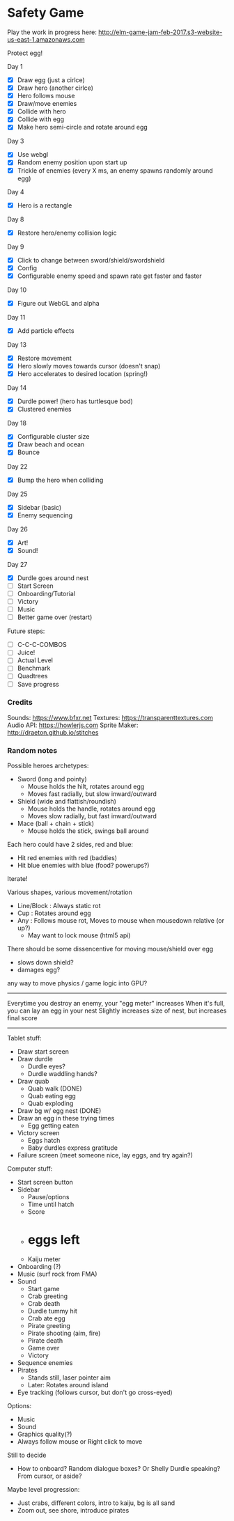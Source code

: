 # Safety Game

Play the work in progress here: http://elm-game-jam-feb-2017.s3-website-us-east-1.amazonaws.com

Protect egg!

Day 1
- [x] Draw egg (just a cirlce)
- [x] Draw hero (another cirlce)
- [x] Hero follows mouse
- [x] Draw/move enemies
- [x] Collide with hero
- [x] Collide with egg
- [x] Make hero semi-circle and rotate around egg

Day 3
- [x] Use webgl
- [x] Random enemy position upon start up
- [x] Trickle of enemies (every X ms, an enemy spawns randomly around egg)

Day 4
- [x] Hero is a rectangle

Day 8
- [x] Restore hero/enemy collision logic

Day 9
- [x] Click to change between sword/shield/swordshield
- [x] Config
- [x] Configurable enemy speed and spawn rate get faster and faster

Day 10
- [x] Figure out WebGL and alpha

Day 11
- [x] Add particle effects

Day 13
- [x] Restore movement
- [x] Hero slowly moves towards cursor (doesn't snap)
- [x] Hero accelerates to desired location (spring!)

Day 14
- [x] Durdle power! (hero has turtlesque bod)
- [x] Clustered enemies

Day 18
- [x] Configurable cluster size
- [x] Draw beach and ocean
- [x] Bounce

Day 22
- [x] Bump the hero when colliding

Day 25
- [x] Sidebar (basic)
- [x] Enemy sequencing

Day 26
- [x] Art!
- [x] Sound!

Day 27
- [x] Durdle goes around nest
- [ ] Start Screen
- [ ] Onboarding/Tutorial
- [ ] Victory
- [ ] Music
- [ ] Better game over (restart)

Future steps:
- [ ] C-C-C-COMBOS
- [ ] Juice!
- [ ] Actual Level
- [ ] Benchmark
- [ ] Quadtrees
- [ ] Save progress

### Credits

Sounds: https://www.bfxr.net
Textures: https://transparenttextures.com
Audio API: https://howlerjs.com
Sprite Maker: http://draeton.github.io/stitches

### Random notes

Possible heroes archetypes:
- Sword (long and pointy)
  - Mouse holds the hilt, rotates around egg
  - Moves fast radially, but slow inward/outward
- Shield (wide and flattish/roundish)
  - Mouse holds the handle, rotates around egg
  - Moves slow radially, but fast inward/outward
- Mace (ball + chain + stick)
  - Mouse holds the stick, swings ball around

Each hero could have 2 sides, red and blue:
- Hit red enemies with red (baddies)
- Hit blue enemies with blue (food? powerups?)

Iterate!

Various shapes, various movement/rotation

- Line/Block : Always static rot
- Cup : Rotates around egg
- Any : Follows mouse rot, Moves to mouse when mousedown relative (or up?)
  - May want to lock mouse (html5 api)

There should be some dissencentive for moving mouse/shield over egg
- slows down shield?
- damages egg?

any way to move physics / game logic into GPU?

---

Everytime you destroy an enemy, your "egg meter" increases
When it's full, you can lay an egg in your nest
Slightly increases size of nest, but increases final score

---

Tablet stuff:
- Draw start screen
- Draw durdle
  - Durdle eyes?
  - Durdle waddling hands?
- Draw quab
  - Quab walk (DONE)
  - Quab eating egg
  - Quab exploding
- Draw bg w/ egg nest (DONE)
- Draw an egg in these trying times
  - Egg getting eaten
- Victory screen
  - Eggs hatch
  - Baby durdles express gratitude
- Failure screen (meet someone nice, lay eggs, and try again?)

Computer stuff:
- Start screen button
- Sidebar
  - Pause/options
  - Time until hatch
  - Score
  - # eggs left
  - Kaiju meter
- Onboarding (?)
- Music (surf rock from FMA)
- Sound
  - Start game
  - Crab greeting
  - Crab death
  - Durdle tummy hit
  - Crab ate egg
  - Pirate greeting
  - Pirate shooting (aim, fire)
  - Pirate death
  - Game over
  - Victory
- Sequence enemies
- Pirates
  - Stands still, laser pointer aim
  - Later: Rotates around island
- Eye tracking (follows cursor, but don't go cross-eyed)

Options:
- Music
- Sound
- Graphics quality(?)
- Always follow mouse or Right click to move

Still to decide
- How to onboard? Random dialogue boxes? Or Shelly Durdle speaking? From cursor, or aside?

Maybe level progression:
- Just crabs, different colors, intro to kaiju, bg is all sand
- Zoom out, see shore, introduce pirates
